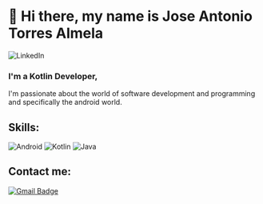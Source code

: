 # 👋 Hi there, my name is Jose Antonio Torres Almela
![LinkedIn](https://img.shields.io/badge/linkedin-%230077B5.svg?style=for-the-badge&logo=linkedin&logoColor=white)
### I'm a Kotlin Developer, 
I'm passionate about the world of software development and programming and specifically the android world.

## Skills:

![Android](https://img.shields.io/badge/-android-3279CE?style=plastic&logo=android)
![Kotlin](https://img.shields.io/badge/-kotlin-7F8489?style=plastic&logo=kotlin)
![Java](https://img.shields.io/badge/-java-E34A86?style=plastic&logo=java)

## Contact me:

[![Gmail Badge](https://img.shields.io/badge/j_torres_almela@hotmail.com-3279CE?style=plastic&logo=Mail.Ru&logoColor=white&link=mailto:j_torres_almela@hotmail.com)](mailto:j_torres_almela@hotmail.com)


